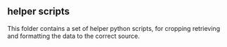 ## helper scripts
This folder contains a set of helper python scripts, for cropping retrieving and formatting the data to the correct source. 

